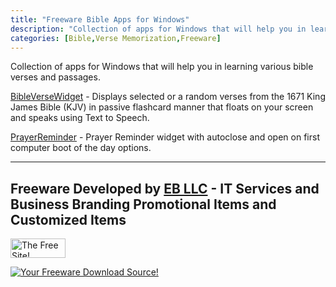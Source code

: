 ```yaml
---
title: "Freeware Bible Apps for Windows"
description: "Collection of apps for Windows that will help you in learning various bible verses and passages."
categories: [Bible,Verse Memorization,Freeware]
---
```



Collection of apps for Windows that will help you in learning various bible verses and passages.

[BibleVerseWidget](BibleWidget) - Displays selected or a random verses from the 1671 King James Bible (KJV) in passive flashcard manner that floats on your screen and speaks using Text to Speech.

[PrayerReminder](PrayerReminder) - Prayer Reminder widget with autoclose and open on first computer boot of the day options.

----------------- 
Freeware Developed by [EB LLC](https://www.etchybond.com) - IT Services and Business Branding Promotional Items and Customized Items
----------------- 

<!--Begin TheFreeSite.com Coding -->
<A HREF="http://www.thefreesite.com" TARGET="_top">
<IMG SRC="http://www.thefreesite.com/free88.gif" WIDTH="88" HEIGHT="31" ALT="The Free Site!" BORDER="0" ALIGN="BOTTOM"></A>

<A HREF="http://www.freewareweb.com/"><IMG SRC="https://www.freewareweb.com/featuredat.gif" alt="Your Freeware Download Source!" BORDER=0></A>
